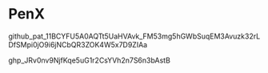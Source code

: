 # PenX

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

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
